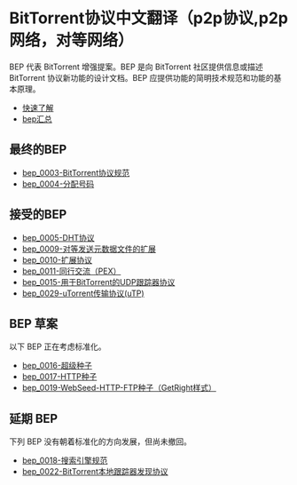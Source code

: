 # BitTorrent协议中文翻译（p2p协议,p2p网络，对等网络）  
BEP 代表 BitTorrent 增强提案。BEP 是向 BitTorrent 社区提供信息或描述 BitTorrent 协议新功能的设计文档。BEP 应提供功能的简明技术规范和功能的基本原理。
- [快速了解](快速了解.md)
- [bep汇总](bep汇总.md)

## 最终的BEP
- [bep_0003-BitTorrent协议规范](最终的BEP/bep_0003-BitTorrent协议规范.md)
- [bep_0004-分配号码](最终的BEP/bep_0004-分配号码.md)

## 接受的BEP
- [bep_0005-DHT协议](接受的BEP/bep_0005-DHT协议.md)
- [bep_0009-对等发送元数据文件的扩展](接受的BEP/bep_0009-对等发送元数据文件的扩展.md)
- [bep_0010-扩展协议](接受的BEP/bep_0010-扩展协议.md)
- [bep_0011-同行交流（PEX）](接受的BEP/bep_0011-同行交流（PEX）.md)
- [bep_0015-用于BitTorrent的UDP跟踪器协议](接受的BEP/bep_0015-用于BitTorrent的UDP跟踪器协议.md)
- [bep_0029-uTorrent传输协议(uTP)](接受的BEP/bep_0029-uTorrent传输协议(uTP).md)

## BEP 草案
以下 BEP 正在考虑标准化。
- [bep_0016-超级种子](BEP草案/bep_0016-超级种子.md)
- [bep_0017-HTTP种子](BEP草案/bep_0017-HTTP种子.md)
- [bep_0019-WebSeed-HTTP-FTP种子（GetRight样式）](BEP草案/bep_0019-WebSeed-HTTP-FTP种子（GetRight样式）.md)

## 延期 BEP
下列 BEP 没有朝着标准化的方向发展，但尚未撤回。
- [bep_0018-搜索引擎规范](延期的BEP/bep_0018-搜索引擎规范.md)
- [bep_0022-BitTorrent本地跟踪器发现协议](延期的BEP/bep_0022-BitTorrent本地跟踪器发现协议.md)

